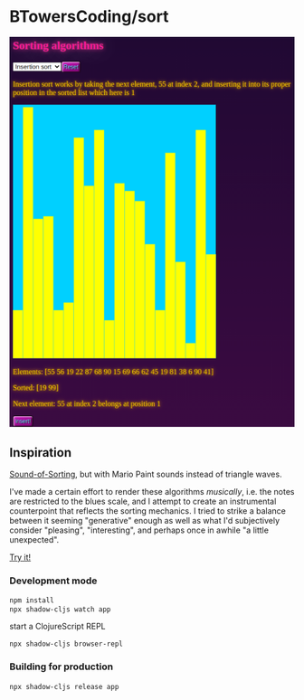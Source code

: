 # BTowersCoding/sort

![Sorting visualization](sort.png)

## Inspiration

[Sound-of-Sorting](https://panthema.net/2013/sound-of-sorting/), but with Mario Paint sounds instead of triangle waves.

I've made a certain effort to render these algorithms _musically_, i.e. the notes are restricted to the blues scale, and I attempt to create an instrumental counterpoint that reflects the sorting mechanics. I tried to strike a balance between it seeming "generative" enough as well as what I'd subjectively consider "pleasing", "interesting", and perhaps once in awhile "a little unexpected".

[Try it!](https://BTowersCoding.github.io/sort/)

### Development mode
```
npm install
npx shadow-cljs watch app
```
start a ClojureScript REPL
```
npx shadow-cljs browser-repl
```
### Building for production

```
npx shadow-cljs release app
```
